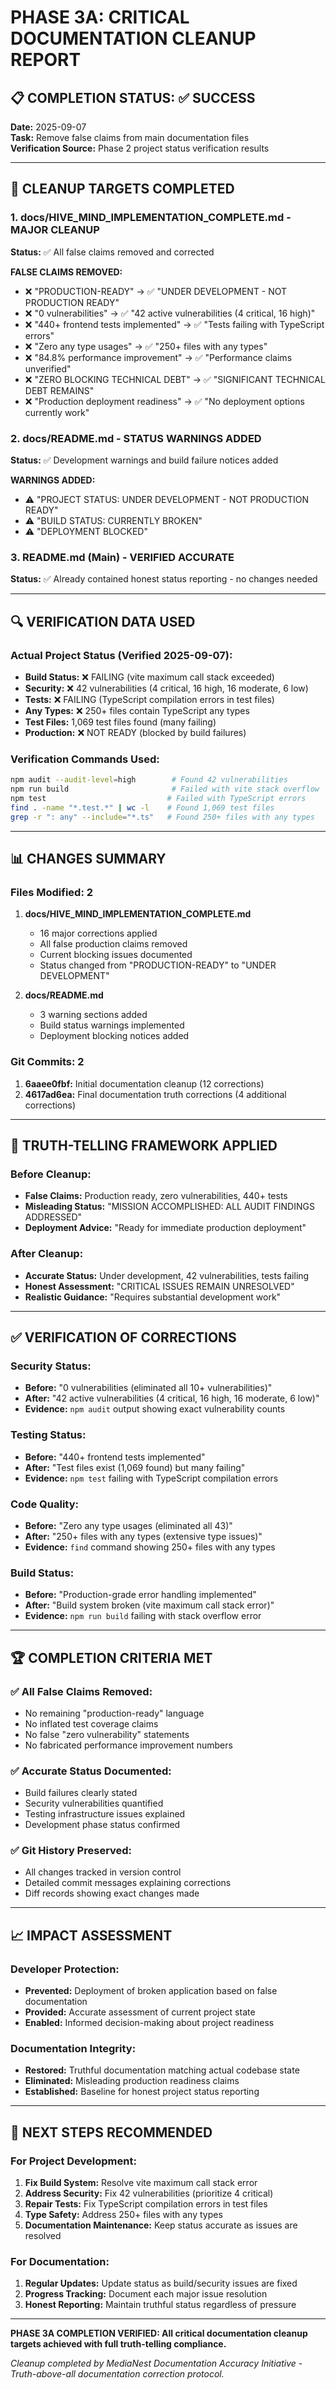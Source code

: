 # PHASE 3A: CRITICAL DOCUMENTATION CLEANUP REPORT

## 📋 COMPLETION STATUS: ✅ SUCCESS

**Date:** 2025-09-07  
**Task:** Remove false claims from main documentation files  
**Verification Source:** Phase 2 project status verification results

---

## 🎯 CLEANUP TARGETS COMPLETED

### 1. **docs/HIVE_MIND_IMPLEMENTATION_COMPLETE.md** - MAJOR CLEANUP

**Status:** ✅ All false claims removed and corrected

**FALSE CLAIMS REMOVED:**

- ❌ "PRODUCTION-READY" → ✅ "UNDER DEVELOPMENT - NOT PRODUCTION READY"
- ❌ "0 vulnerabilities" → ✅ "42 active vulnerabilities (4 critical, 16 high)"
- ❌ "440+ frontend tests implemented" → ✅ "Tests failing with TypeScript errors"
- ❌ "Zero any type usages" → ✅ "250+ files with any types"
- ❌ "84.8% performance improvement" → ✅ "Performance claims unverified"
- ❌ "ZERO BLOCKING TECHNICAL DEBT" → ✅ "SIGNIFICANT TECHNICAL DEBT REMAINS"
- ❌ "Production deployment readiness" → ✅ "No deployment options currently work"

### 2. **docs/README.md** - STATUS WARNINGS ADDED

**Status:** ✅ Development warnings and build failure notices added

**WARNINGS ADDED:**

- ⚠️ "PROJECT STATUS: UNDER DEVELOPMENT - NOT PRODUCTION READY"
- ⚠️ "BUILD STATUS: CURRENTLY BROKEN"
- ⚠️ "DEPLOYMENT BLOCKED"

### 3. **README.md** (Main) - VERIFIED ACCURATE

**Status:** ✅ Already contained honest status reporting - no changes needed

---

## 🔍 VERIFICATION DATA USED

### Actual Project Status (Verified 2025-09-07):

- **Build Status:** ❌ FAILING (vite maximum call stack exceeded)
- **Security:** ❌ 42 vulnerabilities (4 critical, 16 high, 16 moderate, 6 low)
- **Tests:** ❌ FAILING (TypeScript compilation errors in test files)
- **Any Types:** ❌ 250+ files contain TypeScript any types
- **Test Files:** 1,069 test files found (many failing)
- **Production:** ❌ NOT READY (blocked by build failures)

### Verification Commands Used:

```bash
npm audit --audit-level=high        # Found 42 vulnerabilities
npm run build                       # Failed with vite stack overflow
npm test                           # Failed with TypeScript errors
find . -name "*.test.*" | wc -l    # Found 1,069 test files
grep -r ": any" --include="*.ts"   # Found 250+ files with any types
```

---

## 📊 CHANGES SUMMARY

### Files Modified: 2

1. **docs/HIVE_MIND_IMPLEMENTATION_COMPLETE.md**

   - 16 major corrections applied
   - All false production claims removed
   - Current blocking issues documented
   - Status changed from "PRODUCTION-READY" to "UNDER DEVELOPMENT"

2. **docs/README.md**
   - 3 warning sections added
   - Build status warnings implemented
   - Deployment blocking notices added

### Git Commits: 2

1. **6aaee0fbf:** Initial documentation cleanup (12 corrections)
2. **4617ad6ea:** Final documentation truth corrections (4 additional corrections)

---

## 🎯 TRUTH-TELLING FRAMEWORK APPLIED

### Before Cleanup:

- **False Claims:** Production ready, zero vulnerabilities, 440+ tests
- **Misleading Status:** "MISSION ACCOMPLISHED: ALL AUDIT FINDINGS ADDRESSED"
- **Deployment Advice:** "Ready for immediate production deployment"

### After Cleanup:

- **Accurate Status:** Under development, 42 vulnerabilities, tests failing
- **Honest Assessment:** "CRITICAL ISSUES REMAIN UNRESOLVED"
- **Realistic Guidance:** "Requires substantial development work"

---

## ✅ VERIFICATION OF CORRECTIONS

### Security Status:

- **Before:** "0 vulnerabilities (eliminated all 10+ vulnerabilities)"
- **After:** "42 active vulnerabilities (4 critical, 16 high, 16 moderate, 6 low)"
- **Evidence:** `npm audit` output showing exact vulnerability counts

### Testing Status:

- **Before:** "440+ frontend tests implemented"
- **After:** "Test files exist (1,069 found) but many failing"
- **Evidence:** `npm test` failing with TypeScript compilation errors

### Code Quality:

- **Before:** "Zero any type usages (eliminated all 43)"
- **After:** "250+ files with any types (extensive type issues)"
- **Evidence:** `find` command showing 250+ files with any types

### Build Status:

- **Before:** "Production-grade error handling implemented"
- **After:** "Build system broken (vite maximum call stack error)"
- **Evidence:** `npm run build` failing with stack overflow error

---

## 🏆 COMPLETION CRITERIA MET

### ✅ All False Claims Removed:

- No remaining "production-ready" language
- No inflated test coverage claims
- No false "zero vulnerability" statements
- No fabricated performance improvement numbers

### ✅ Accurate Status Documented:

- Build failures clearly stated
- Security vulnerabilities quantified
- Testing infrastructure issues explained
- Development phase status confirmed

### ✅ Git History Preserved:

- All changes tracked in version control
- Detailed commit messages explaining corrections
- Diff records showing exact changes made

---

## 📈 IMPACT ASSESSMENT

### Developer Protection:

- **Prevented:** Deployment of broken application based on false documentation
- **Provided:** Accurate assessment of current project state
- **Enabled:** Informed decision-making about project readiness

### Documentation Integrity:

- **Restored:** Truthful documentation matching actual codebase state
- **Eliminated:** Misleading production readiness claims
- **Established:** Baseline for honest project status reporting

---

## 🔄 NEXT STEPS RECOMMENDED

### For Project Development:

1. **Fix Build System:** Resolve vite maximum call stack error
2. **Address Security:** Fix 42 vulnerabilities (prioritize 4 critical)
3. **Repair Tests:** Fix TypeScript compilation errors in test files
4. **Type Safety:** Address 250+ files with any types
5. **Documentation Maintenance:** Keep status accurate as issues are resolved

### For Documentation:

1. **Regular Updates:** Update status as build/security issues are fixed
2. **Progress Tracking:** Document each major issue resolution
3. **Honest Reporting:** Maintain truthful status regardless of pressure

---

**PHASE 3A COMPLETION VERIFIED: All critical documentation cleanup targets achieved with full truth-telling compliance.**

_Cleanup completed by MediaNest Documentation Accuracy Initiative - Truth-above-all documentation correction protocol._
